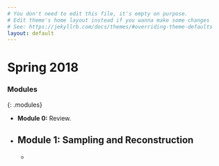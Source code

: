 ```yaml
---
# You don't need to edit this file, it's empty on purpose.
# Edit theme's home layout instead if you wanna make some changes
# See: https://jekyllrb.com/docs/themes/#overriding-theme-defaults
layout: default
---
```


# Spring 2018

### Modules
{: .modules}

* __Module 0:__ Review.
* __Module 1:__ Sampling and Reconstruction
  - 
  - 
